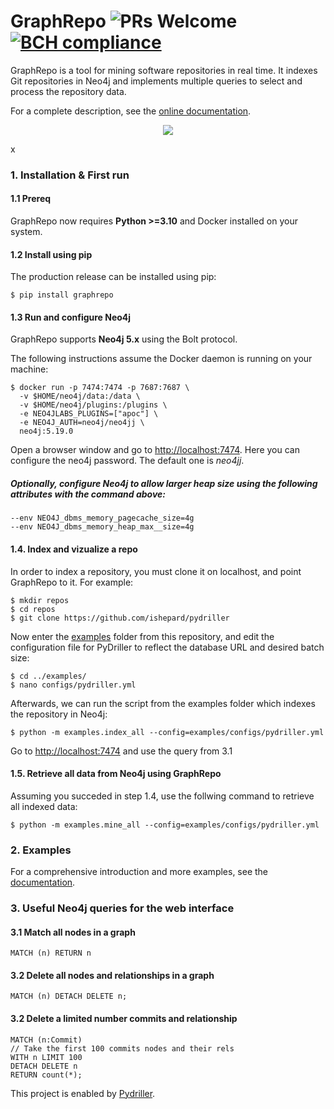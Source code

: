 # GraphRepo ![PRs Welcome](https://img.shields.io/badge/PRs-welcome-brightgreen.svg?style=flat-square) [![BCH compliance](https://bettercodehub.com/edge/badge/NullConvergence/GraphRepo?branch=develop)](https://bettercodehub.com/)

GraphRepo is a tool for mining software repositories in real time. It indexes Git repositories in Neo4j and implements multiple queries to select and process the repository data.

For a complete description, see the [online documentation](https://graphrepo.readthedocs.io/en/latest/).
<!-- For a [demo](https://github.com/NullConvergence/GraphRepo-Demo) using Jupyter notebooks follow this [link](https://github.com/NullConvergence/GraphRepo-Demo) or see the [video demo](https://www.youtube.com/watch?v=x1ha0fRltGI). -->

<p align="center">
  <img src="https://raw.githubusercontent.com/NullConvergence/GraphRepo/develop/docs/source/GraphRepoSchema.svg">
</p>x

###  1. Installation & First run

#### 1.1 Prereq
GraphRepo now requires **Python >=3.10** and Docker installed on your system.

#### 1.2 Install using pip

The production release can be installed using pip:

```
$ pip install graphrepo
```

<!--
#### Alternative: Install the development version

Note that the development version may have new, but unreliable or poorly documented features.

```
$ git clone --recurse-submodules https://github.com/NullConvergence/GraphRepo
$ cd graphrepo/
$ pip install -r requirements.txt
```
-->


#### 1.3 Run and configure Neo4j

GraphRepo supports **Neo4j 5.x** using the Bolt protocol.

The following instructions assume the Docker daemon is running on your machine:

```
$ docker run -p 7474:7474 -p 7687:7687 \
  -v $HOME/neo4j/data:/data \
  -v $HOME/neo4j/plugins:/plugins \
  -e NEO4JLABS_PLUGINS=["apoc"] \
  -e NEO4J_AUTH=neo4j/neo4jj \
  neo4j:5.19.0
```

Open a browser window and go to [http://localhost:7474](http://localhost:7474). Here you can configure the neo4j password.
The default one is *neo4jj*.

##### Optionally, configure Neo4j to allow larger heap size using the following attributes with the command above:

```
--env NEO4J_dbms_memory_pagecache_size=4g
--env NEO4J_dbms_memory_heap_max__size=4g
```

#### 1.4. Index and vizualize a repo

In order to index a repository, you must clone it on localhost, and point GraphRepo to it. For example:
```
$ mkdir repos
$ cd repos
$ git clone https://github.com/ishepard/pydriller
```

Now enter the [examples](/examples) folder from this repository, and edit the configuration file for PyDriller to reflect the database URL and desired batch size:
```
$ cd ../examples/
$ nano configs/pydriller.yml
```

Afterwards, we can run the script from the examples folder which indexes the repository in Neo4j:

```
$ python -m examples.index_all --config=examples/configs/pydriller.yml
```

Go to [http://localhost:7474](http://localhost:7474) and use the query from 3.1


#### 1.5. Retrieve all data from Neo4j using GraphRepo

Assuming you succeded in step 1.4, use the follwing command to retrieve all indexed data:

```
$ python -m examples.mine_all --config=examples/configs/pydriller.yml
```


### 2. Examples

For a comprehensive introduction and more examples, see the [documentation](https://graphrepo.readthedocs.io/en/latest/examples.html).



### 3. Useful Neo4j queries for the web interface

#### 3.1 Match all nodes in a graph
```
MATCH (n) RETURN n
```


#### 3.2 Delete all nodes and relationships in a graph

```
MATCH (n) DETACH DELETE n;
```

#### 3.2 Delete a limited number commits and relationship

```
MATCH (n:Commit)
// Take the first 100 commits nodes and their rels
WITH n LIMIT 100
DETACH DELETE n
RETURN count(*);
```



This project is enabled by [Pydriller](https://github.com/ishepard/pydriller).

